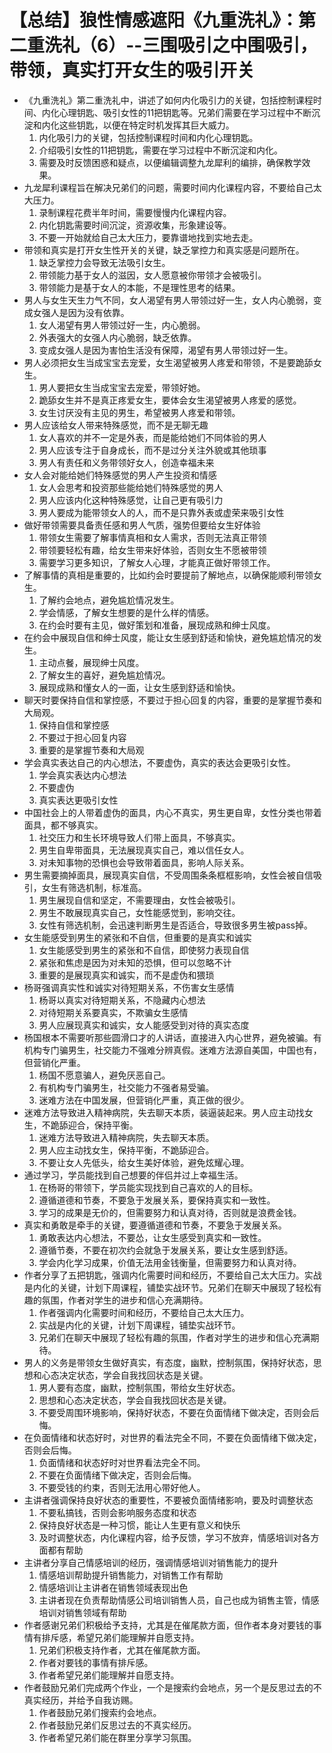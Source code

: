 # 【总结】狼性情感遮阳《九重洗礼》：第二重洗礼（6）--三围吸引之中围吸引，带领，真实打开女生的吸引开关

-   《九重洗礼》第二重洗礼中，讲述了如何内化吸引力的关键，包括控制课程时间、内化心理钥匙、吸引女性的11把钥匙等。兄弟们需要在学习过程中不断沉淀和内化这些钥匙，以便在特定时机发挥其巨大威力。
    1.  内化吸引力的关键，包括控制课程时间和内化心理钥匙。
    2.  介绍吸引女性的11把钥匙，需要在学习过程中不断沉淀和内化。
    3.  需要及时反馈困惑和疑点，以便编辑调整九龙犀利的编排，确保教学效果。
-   九龙犀利课程旨在解决兄弟们的问题，需要时间内化课程内容，不要给自己太大压力。
    1.  录制课程花费半年时间，需要慢慢内化课程内容。
    2.  内化钥匙需要时间沉淀，资源收集，形象建设等。
    3.  不要一开始就给自己太大压力，要靠谱地找到实地去走。
-   带领和真实是打开女生性开关的关键，缺乏掌控力和真实感是问题所在。
    1.  缺乏掌控力会导致无法吸引女生。
    2.  带领能力基于女人的滋因，女人愿意被你带领才会被吸引。
    3.  带领能力是基于女人的本能，不是理性思考的结果。
-   男人与女生天生力气不同，女人渴望有男人带领过好一生，女人内心脆弱，变成女强人是因为没有依靠。
    1.  女人渴望有男人带领过好一生，内心脆弱。
    2.  外表强大的女强人内心脆弱，缺乏依靠。
    3.  变成女强人是因为害怕生活没有保障，渴望有男人带领过好一生。
-   男人必须把女生当成宝宝去宠爱，女生渴望被男人疼爱和带领，不是要跪舔女生。
    1.  男人要把女生当成宝宝去宠爱，带领好她。
    2.  跪舔女生并不是真正疼爱女生，要体会女生渴望被男人疼爱的感觉。
    3.  女生讨厌没有主见的男生，希望被男人疼爱和带领。
-   男人应该给女人带来特殊感觉，而不是无聊无趣
    1.  女人喜欢的并不一定是外表，而是能给她们不同体验的男人
    2.  男人应该专注于自身成长，而不是过分关注外貌或其他琐事
    3.  男人有责任和义务带领好女人，创造幸福未来
-   女人会对能给她们特殊感觉的男人产生投资和情感
    1.  女人会思考和投资那些能给她们特殊感觉的男人
    2.  男人应该内化这种特殊感觉，让自己更有吸引力
    3.  男人要成为能带领女人的人，而不是只靠外表或虚荣来吸引女性
-   做好带领需要具备责任感和男人气质，强势但要给女生好体验
    1.  带领女生需要了解事情真相和女人需求，否则无法真正带领
    2.  带领要轻松有趣，给女生带来好体验，否则女生不愿被带领
    3.  需要学习更多知识，了解女人心理，才能真正做好带领工作。
-   了解事情的真相是重要的，比如约会时要提前了解地点，以确保能顺利带领女生。
    1.  了解约会地点，避免尴尬情况发生。
    2.  学会情感，了解女生想要的是什么样的情感。
    3.  在约会时要有主见，做好策划和准备，展现成熟和绅士风度。
-   在约会中展现自信和绅士风度，能让女生感到舒适和愉快，避免尴尬情况的发生。
    1.  主动点餐，展现绅士风度。
    2.  了解女生的喜好，避免尴尬情况。
    3.  展现成熟和懂女人的一面，让女生感到舒适和愉快。
-   聊天时要保持自信和掌控感，不要过于担心回复的内容，重要的是掌握节奏和大局观。
    1.  保持自信和掌控感
    2.  不要过于担心回复内容
    3.  重要的是掌握节奏和大局观
-   学会真实表达自己的内心想法，不要虚伪，真实的表达会更吸引女性。
    1.  学会真实表达内心想法
    2.  不要虚伪
    3.  真实表达更吸引女性
-   中国社会上的人带着虚伪的面具，内心不真实，男生更自卑，女性分类也带着面具，都不够真实。
    1.  社交压力和生长环境导致人们带上面具，不够真实。
    2.  男生自卑带面具，无法展现真实自己，难以信任女人。
    3.  对未知事物的恐惧也会导致带着面具，影响人际关系。
-   男生需要摘掉面具，展现真实自信，不受周围条条框框影响，女性会被自信吸引，女生有筛选机制，标准高。
    1.  男生展现自信和坚定，不需要理由，女性会被吸引。
    2.  男生不敢展现真实自己，女性能感觉到，影响交往。
    3.  女性有筛选机制，会迅速判断男生是否适合，导致很多男生被pass掉。
-   女生能感受到男生的紧张和不自信，但重要的是真实和诚实
    1.  女生能感受到男生的紧张和不自信，即使努力表现自信
    2.  紧张和焦虑是因为对未知的恐惧，但可以忽略不计
    3.  重要的是展现真实和诚实，而不是虚伪和猥琐
-   杨哥强调真实性和诚实对待短期关系，不伤害女生感情
    1.  杨哥以真实对待短期关系，不隐藏内心想法
    2.  对待短期关系要真实，不欺骗女生感情
    3.  男人应展现真实和诚实，女人能感受到对待的真实态度
-   杨国根本不需要听那些圆滑口才的人讲话，直接进入内心世界，避免被骗。有机构专门骗男生，社交能力不强难分辨真假。迷难方法源自美国，中国也有，但营销化严重。
    1.  杨国不愿意骗人，避免厌恶自己。
    2.  有机构专门骗男生，社交能力不强者易受骗。
    3.  迷难方法在中国发展，但营销化严重，真正做的很少。
-   迷难方法导致进入精神病院，失去聊天本质，装逼装起来。男人应主动找女生，不跪舔迎合，保持平衡。
    1.  迷难方法导致进入精神病院，失去聊天本质。
    2.  男人应主动找女生，保持平衡，不跪舔迎合。
    3.  不要让女人先低头，给女生美好体验，避免炫耀心理。
-   通过学习，学员能找到自己想要的伴侣并过上幸福生活。
    1.  在杨哥的带领下，学员能实现找到自己喜欢的人的目标。
    2.  遵循道德和节奏，不要急于发展关系，要保持真实和一致性。
    3.  学习的成果是无价的，但需要努力和认真对待，否则就是浪费金钱。
-   真实和勇敢是牵手的关键，要遵循道德和节奏，不要急于发展关系。
    1.  勇敢表达内心想法，不要怂，让女生感受到真实和一致性。
    2.  遵循节奏，不要在初次约会就急于发展关系，要让女生感到舒适。
    3.  学会内化学习成果，价值无法用金钱衡量，但需要努力和认真对待。
-   作者分享了五把钥匙，强调内化需要时间和经历，不要给自己太大压力。实战是内化的关键，计划下周课程，铺垫实战环节。兄弟们在聊天中展现了轻松有趣的氛围，作者对学生的进步和信心充满期待。
    1.  作者强调内化需要时间和经历，不要给自己太大压力。
    2.  实战是内化的关键，计划下周课程，铺垫实战环节。
    3.  兄弟们在聊天中展现了轻松有趣的氛围，作者对学生的进步和信心充满期待。
-   男人的义务是带领女生做好真实，有态度，幽默，控制氛围，保持好状态，思想和心态决定状态，学会自我找回状态是关键。
    1.  男人要有态度，幽默，控制氛围，带给女生好状态。
    2.  思想和心态决定状态，学会自我找回状态是关键。
    3.  不要受周围环境影响，保持好状态，不要在负面情绪下做决定，否则会后悔。
-   在负面情绪和状态好时，对世界的看法完全不同，不要在负面情绪下做决定，否则会后悔。
    1.  负面情绪和状态好时对世界看法完全不同。
    2.  不要在负面情绪下做决定，否则会后悔。
    3.  不要受钱的约束，否则无法用心带好他人。
-   主讲者强调保持良好状态的重要性，不要被负面情绪影响，要及时调整状态
    1.  不要私搞钱，否则会影响服务态度和状态
    2.  保持良好状态是一种习惯，能让人生更有意义和快乐
    3.  及时调整状态，内化课程内容，给予反馈，学习不放弃，情感培训对各方面都有帮助
-   主讲者分享自己情感培训的经历，强调情感培训对销售能力的提升
    1.  情感培训帮助提升销售能力，对销售工作有帮助
    2.  情感培训让主讲者在销售领域表现出色
    3.  主讲者现在负责帮助情感公司培训销售人员，自己也成为销售主管，情感培训对销售领域有帮助
-   作者感谢兄弟们积极给予支持，尤其是在催尾款方面，但作者本身对要钱的事情有排斥感，希望兄弟们能理解并自愿支持。
    1.  兄弟们积极支持作者，尤其在催尾款方面。
    2.  作者对要钱的事情有排斥感。
    3.  作者希望兄弟们能理解并自愿支持。
-   作者鼓励兄弟们完成两个作业，一个是搜索约会地点，另一个是反思过去的不真实经历，并给予自我访赐。
    1.  作者鼓励兄弟们搜索约会地点。
    2.  作者鼓励兄弟们反思过去的不真实经历。
    3.  作者希望兄弟们能在群里分享学习氛围。